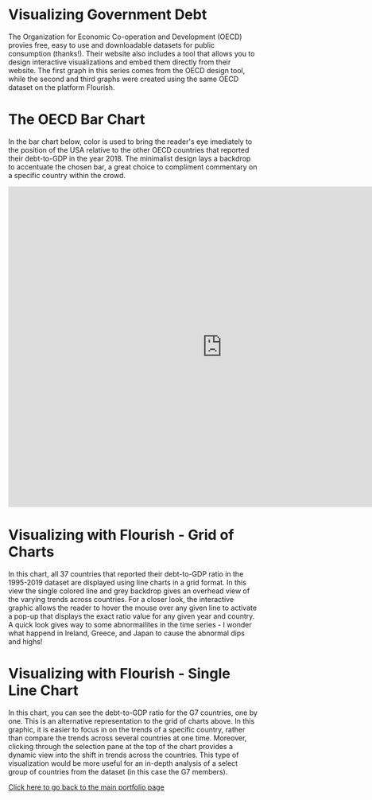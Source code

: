 # Visualizing Government Debt
The Organization for Economic Co-operation and Development (OECD) provies free, easy to use and downloadable datasets for public consumption (thanks!). Their website also includes a tool that allows you to design interactive visualizations and embed them directly from their website. The first graph in this series comes from the OECD design tool, while the second and third graphs were created using the same OECD dataset on the platform Flourish. 

# The OECD Bar Chart 
In the bar chart below, color is used to bring the reader's eye imediately to the position of the USA relative to the other OECD countries that reported their debt-to-GDP in the year 2018. The minimalist design lays a backdrop to accentuate the chosen bar, a great choice to compliment commentary on a specific country within the crowd.   

<iframe src="https://data.oecd.org/chart/6gQ0" width="860" height="645" style="border: 0" mozallowfullscreen="true" webkitallowfullscreen="true" allowfullscreen="true"><a href="https://data.oecd.org/chart/6gQ0" target="_blank">OECD Chart: General government debt, Total, % of GDP, Annual, 2018</a></iframe>


# Visualizing with Flourish - Grid of Charts
In this chart, all 37 countries that reported their debt-to-GDP ratio in the 1995-2019 dataset are displayed using line charts in a grid format. In this view the single colored line and grey backdrop gives an overhead view of the varying trends across countries. For a closer look, the interactive graphic allows the reader to hover the mouse over any given line to activate a pop-up that displays the exact ratio value for any given year and country. A quick look gives way to some abnormailites in the time series - I wonder what happend in Ireland, Greece, and Japan to cause the abnormal dips and highs! 

<div class="flourish-embed flourish-chart" data-src="visualisation/5297669"><script src="https://public.flourish.studio/resources/embed.js"></script></div>

# Visualizing with Flourish - Single Line Chart
In this chart, you can see the debt-to-GDP ratio for the G7 countries, one by one. This is an alternative representation to the grid of charts above. In this graphic, it is easier to focus in on the trends of a specific country, rather than compare the trends across several countries at one time. Moreover, clicking through the selection pane at the top of the chart provides a dynamic view into the shift in trends across the countries. This type of visualization would be more useful for an in-depth analysis of a select group of countries from the dataset (in this case the G7 members).

<div class="flourish-embed flourish-chart" data-src="visualisation/5298051"><script src="https://public.flourish.studio/resources/embed.js"></script></div>


[Click here to go back to the main portfolio page](/portfolio)
